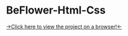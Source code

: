 ﻿# BeFlower-Html-Css

[->Click here to view the project on a browser!<-](https://beflower.netlify.app)
